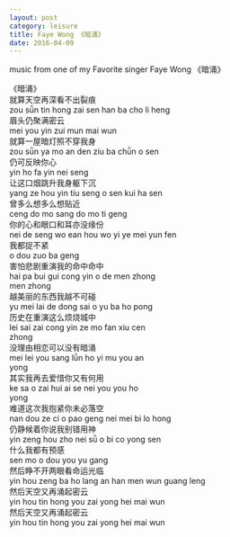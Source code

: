 ```yaml
---
layout: post
category: leisure
title: Faye Wong 《暗涌》
date: 2016-04-09
---
```


music from one of my Favorite singer Faye Wong 《暗涌》

《暗涌》  
就算天空再深看不出裂痕  
zou sǖn tin hong zai sen han ba cho li heng  
眉头仍聚满密云  
mei you yin zui mun mai wun  
就算一屋暗灯照不穿我身  
zou sǖn ya mo an den ziu ba chǖn o sen  
仍可反映你心  
yin ho fa yin nei seng  
让这口烟跳升我身躯下沉  
yang ze hou yin tiu seng o sen kui ha sen  
曾多么想多么想贴近  
ceng do mo sang do mo ti geng  
你的心和眼口和耳亦没缘份  
nei de seng wo ean hou wo yi ye mei yun fen  
我都捉不紧  
o dou zuo ba geng  
害怕悲剧重演我的命中命中  
hai pa bui gui cong yin o de men zhong  
men zhong  
越美丽的东西我越不可碰  
yu mei lai de dong sai o yu ba ho pong  
历史在重演这么烦烧城中  
lei sai zai cong yin ze mo fan xiu cen  
zhong  
没理由相恋可以没有暗涌  
mei lei you sang lǖn ho yi mu you an  
yong  
其实我再去爱惜你又有何用  
ke sa o zai hui ai se nei you you ho  
yong  
难道这次我抱紧你未必落空  
nan dou ze ci o pao geng nei mei bi lo hong  
仍静候着你说我别错用神  
yin zeng hou zho nei sǖ o bi co yong sen  
什么我都有预感  
sen mo o dou you yu gang  
然后睁不开两眼看命运光临  
yin hou zeng ba ho lang an han men wun guang leng  
然后天空又再涌起密云  
yin hou tin hong you zai yong hei mai wun  
然后天空又再涌起密云  
yin hou tin hong you zai yong hei mai wun  